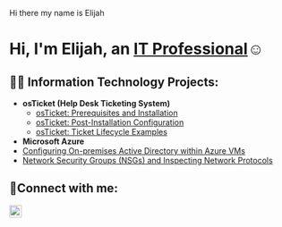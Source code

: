 Hi there my name is Elijah
<h1>Hi, I'm Elijah, an <a href="https://linkedin.com/in/elijah-s-7721372a2/">IT Professional</a>☺</h1>

<h2>👨‍💻 Information Technology Projects:</h2>

- <b>osTicket (Help Desk Ticketing System)</b>
  - [osTicket: Prerequisites and Installation](https://github.com/elijahstrozier/osticket-prereqs)
  - [osTicket: Post-Installation Configuration](https://github.com/elijahstrozier/post-install-config)
  - [osTicket: Ticket Lifecycle Examples](https://github.com/elijahstrozier/ticket-lifecycle)
- <b>Microsoft Azure</b>
 - [Configuring On-premises Active Directory within Azure VMs](https://github.com/elijahstrozier/configure-ad)
 - [Network Security Groups (NSGs) and Inspecting Network Protocols](https://github.com/elijahstrozier/azure-network-protocols)

  
<h2>🤳Connect with me:</h2>

[<img align="left" alt="Josh | LinkedIn" width="22px" src="https://cdn.jsdelivr.net/npm/simple-icons@v3/icons/linkedin.svg" />][linkedin]


[linkedin]: https://linkedin.com/in/elijah-s-7721372a2/
